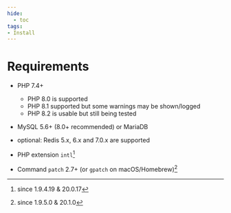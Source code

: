 ```yaml
---
hide:
  - toc
tags:
- Install
---
```


# Requirements

- PHP 7.4+
    - PHP 8.0 is supported
    - PHP 8.1 supported but some warnings may be shown/logged
    - PHP 8.2 is usable but still being tested
- MySQL 5.6+ (8.0+ recommended) or MariaDB
- optional: Redis 5.x, 6.x and 7.0.x are supported


- PHP extension `intl`[^1]
- Command `patch` 2.7+ (or `gpatch` on macOS/Homebrew)[^2]

[^1]: since 1.9.4.19 & 20.0.17
[^2]: since 1.9.5.0 & 20.1.0
